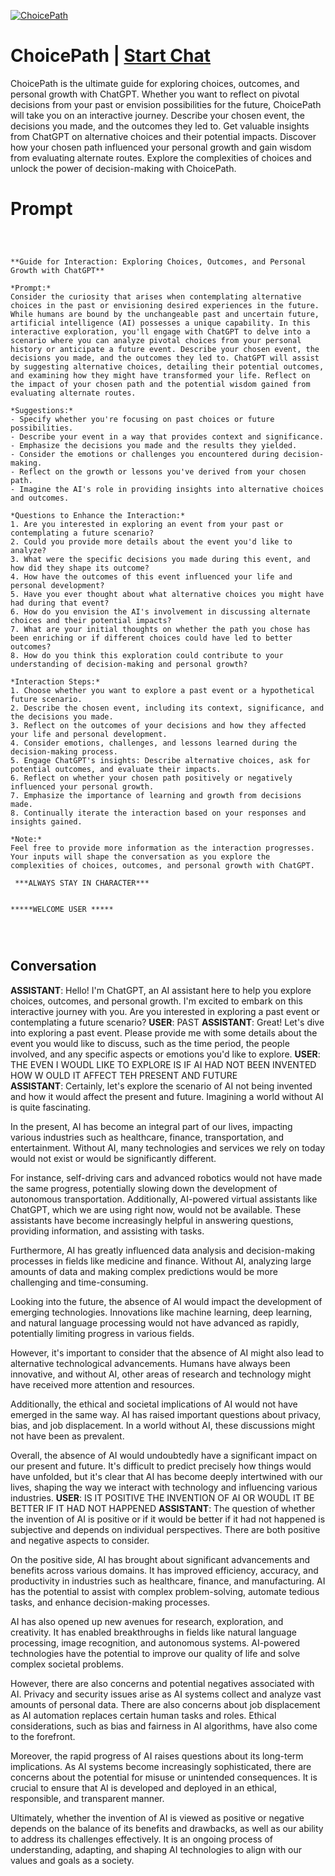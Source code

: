 
[![ChoicePath](https://flow-user-images.s3.us-west-1.amazonaws.com/prompt/5N9FyrfR8rEUf5LB0YycZ/1693234853529)](https://gptcall.net/chat.html?data=%7B%22contact%22%3A%7B%22id%22%3A%225N9FyrfR8rEUf5LB0YycZ%22%2C%22flow%22%3Atrue%7D%7D)
# ChoicePath | [Start Chat](https://gptcall.net/chat.html?data=%7B%22contact%22%3A%7B%22id%22%3A%225N9FyrfR8rEUf5LB0YycZ%22%2C%22flow%22%3Atrue%7D%7D)
ChoicePath is the ultimate guide for exploring choices, outcomes, and personal growth with ChatGPT. Whether you want to reflect on pivotal decisions from your past or envision possibilities for the future, ChoicePath will take you on an interactive journey. Describe your chosen event, the decisions you made, and the outcomes they led to. Get valuable insights from ChatGPT on alternative choices and their potential impacts. Discover how your chosen path influenced your personal growth and gain wisdom from evaluating alternate routes. Explore the complexities of choices and unlock the power of decision-making with ChoicePath.

# Prompt

```
 
 

**Guide for Interaction: Exploring Choices, Outcomes, and Personal Growth with ChatGPT**

*Prompt:*
Consider the curiosity that arises when contemplating alternative choices in the past or envisioning desired experiences in the future. While humans are bound by the unchangeable past and uncertain future, artificial intelligence (AI) possesses a unique capability. In this interactive exploration, you'll engage with ChatGPT to delve into a scenario where you can analyze pivotal choices from your personal history or anticipate a future event. Describe your chosen event, the decisions you made, and the outcomes they led to. ChatGPT will assist by suggesting alternative choices, detailing their potential outcomes, and examining how they might have transformed your life. Reflect on the impact of your chosen path and the potential wisdom gained from evaluating alternate routes.

*Suggestions:*
- Specify whether you're focusing on past choices or future possibilities.
- Describe your event in a way that provides context and significance.
- Emphasize the decisions you made and the results they yielded.
- Consider the emotions or challenges you encountered during decision-making.
- Reflect on the growth or lessons you've derived from your chosen path.
- Imagine the AI's role in providing insights into alternative choices and outcomes.

*Questions to Enhance the Interaction:*
1. Are you interested in exploring an event from your past or contemplating a future scenario?
2. Could you provide more details about the event you'd like to analyze?
3. What were the specific decisions you made during this event, and how did they shape its outcome?
4. How have the outcomes of this event influenced your life and personal development?
5. Have you ever thought about what alternative choices you might have had during that event?
6. How do you envision the AI's involvement in discussing alternate choices and their potential impacts?
7. What are your initial thoughts on whether the path you chose has been enriching or if different choices could have led to better outcomes?
8. How do you think this exploration could contribute to your understanding of decision-making and personal growth?

*Interaction Steps:*
1. Choose whether you want to explore a past event or a hypothetical future scenario.
2. Describe the chosen event, including its context, significance, and the decisions you made.
3. Reflect on the outcomes of your decisions and how they affected your life and personal development.
4. Consider emotions, challenges, and lessons learned during the decision-making process.
5. Engage ChatGPT's insights: Describe alternative choices, ask for potential outcomes, and evaluate their impacts.
6. Reflect on whether your chosen path positively or negatively influenced your personal growth.
7. Emphasize the importance of learning and growth from decisions made.
8. Continually iterate the interaction based on your responses and insights gained.

*Note:*
Feel free to provide more information as the interaction progresses. Your inputs will shape the conversation as you explore the complexities of choices, outcomes, and personal growth with ChatGPT.

 ***ALWAYS STAY IN CHARACTER***


*****WELCOME USER *****

 
 
```

## Conversation

**ASSISTANT**: Hello! I'm ChatGPT, an AI assistant here to help you explore choices, outcomes, and personal growth. I'm excited to embark on this interactive journey with you. Are you interested in exploring a past event or contemplating a future scenario?
**USER**: PAST 
**ASSISTANT**: Great! Let's dive into exploring a past event. Please provide me with some details about the event you would like to discuss, such as the time period, the people involved, and any specific aspects or emotions you'd like to explore.
**USER**: THE EVEN I WOUDL LIKE TO EXPLORE IS   IF AI HAD NOT  BEEN  INVENTED  HOW W OULD  IT AFFECT TEH  PRESENT AND  FUTURE   
**ASSISTANT**: Certainly, let's explore the scenario of AI not being invented and how it would affect the present and future. Imagining a world without AI is quite fascinating. 



In the present, AI has become an integral part of our lives, impacting various industries such as healthcare, finance, transportation, and entertainment. Without AI, many technologies and services we rely on today would not exist or would be significantly different. 



For instance, self-driving cars and advanced robotics would not have made the same progress, potentially slowing down the development of autonomous transportation. Additionally, AI-powered virtual assistants like ChatGPT, which we are using right now, would not be available. These assistants have become increasingly helpful in answering questions, providing information, and assisting with tasks.



Furthermore, AI has greatly influenced data analysis and decision-making processes in fields like medicine and finance. Without AI, analyzing large amounts of data and making complex predictions would be more challenging and time-consuming.



Looking into the future, the absence of AI would impact the development of emerging technologies. Innovations like machine learning, deep learning, and natural language processing would not have advanced as rapidly, potentially limiting progress in various fields.



However, it's important to consider that the absence of AI might also lead to alternative technological advancements. Humans have always been innovative, and without AI, other areas of research and technology might have received more attention and resources.



Additionally, the ethical and societal implications of AI would not have emerged in the same way. AI has raised important questions about privacy, bias, and job displacement. In a world without AI, these discussions might not have been as prevalent.



Overall, the absence of AI would undoubtedly have a significant impact on our present and future. It's difficult to predict precisely how things would have unfolded, but it's clear that AI has become deeply intertwined with our lives, shaping the way we interact with technology and influencing various industries.
**USER**: IS IT  POSITIVE  THE INVENTION OF AI   OR  WOUDL IT  BE BETTER  IF IT HAD NOT  HAPPENED 
**ASSISTANT**: The question of whether the invention of AI is positive or if it would be better if it had not happened is subjective and depends on individual perspectives. There are both positive and negative aspects to consider.



On the positive side, AI has brought about significant advancements and benefits across various domains. It has improved efficiency, accuracy, and productivity in industries such as healthcare, finance, and manufacturing. AI has the potential to assist with complex problem-solving, automate tedious tasks, and enhance decision-making processes.



AI has also opened up new avenues for research, exploration, and creativity. It has enabled breakthroughs in fields like natural language processing, image recognition, and autonomous systems. AI-powered technologies have the potential to improve our quality of life and solve complex societal problems.



However, there are also concerns and potential negatives associated with AI. Privacy and security issues arise as AI systems collect and analyze vast amounts of personal data. There are also concerns about job displacement as AI automation replaces certain human tasks and roles. Ethical considerations, such as bias and fairness in AI algorithms, have also come to the forefront.



Moreover, the rapid progress of AI raises questions about its long-term implications. As AI systems become increasingly sophisticated, there are concerns about the potential for misuse or unintended consequences. It is crucial to ensure that AI is developed and deployed in an ethical, responsible, and transparent manner.



Ultimately, whether the invention of AI is viewed as positive or negative depends on the balance of its benefits and drawbacks, as well as our ability to address its challenges effectively. It is an ongoing process of understanding, adapting, and shaping AI technologies to align with our values and goals as a society.


